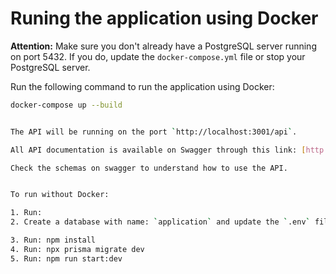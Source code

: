 # Runing the application using Docker

**Attention:** Make sure you don't already have a PostgreSQL server running on port 5432. If you do, update the `docker-compose.yml` file or stop your PostgreSQL server.

Run the following command to run the application using Docker:

```bash
docker-compose up --build


The API will be running on the port `http://localhost:3001/api`.

All API documentation is available on Swagger through this link: [http://localhost:3001/api].

Check the schemas on swagger to understand how to use the API.


To run without Docker:

1. Run:
2. Create a database with name: `application` and update the `.env` file with your postgres server.

3. Run: npm install
4. Run: npx prisma migrate dev
5. Run: npm run start:dev
